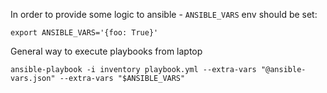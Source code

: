 
In order to provide some logic to ansible -  `ANSIBLE_VARS` env should be set:

```shell script
export ANSIBLE_VARS='{foo: True}'
```

General way to execute playbooks from laptop
```shell script
ansible-playbook -i inventory playbook.yml --extra-vars "@ansible-vars.json" --extra-vars "$ANSIBLE_VARS"
```
